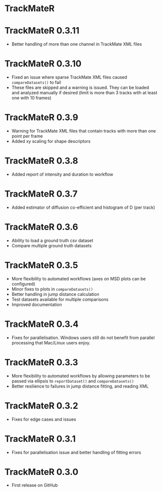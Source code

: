 # TrackMateR

# TrackMateR 0.3.11

- Better handling of more than one channel in TrackMate XML files

# TrackMateR 0.3.10

- Fixed an issue where sparse TrackMate XML files caused `compareDatasets()` to fail
- These files are skipped and a warning is issued. They can be loaded and analyzed manually if desired (limit is more than 3 tracks with at least one with 10 frames)

# TrackMateR 0.3.9

- Warning for TrackMate XML files that contain tracks with more than one point per frame
- Added xy scaling for shape descriptors

# TrackMateR 0.3.8

- Added report of intensity and duration to workflow

# TrackMateR 0.3.7

- Added estimator of diffusion co-efficient and histogram of D (per track)

# TrackMateR 0.3.6

- Ability to load a ground truth csv dataset
- Compare multiple ground truth datasets

# TrackMateR 0.3.5

- More flexibility to automated workflows (axes on MSD plots can be configured)
- Minor fixes to plots in `compareDatasets()`
- Better handling in jump distance calculation
- Test datasets available for multiple comparisons
- Improved documentation

# TrackMateR 0.3.4

- Fixes for parallelisation. Windows users still do not benefit from parallel processing that Mac/Linux users enjoy.

# TrackMateR 0.3.3

- More flexibility to automated workflows by allowing parameters to be passed via ellipsis to `reportDataset()` and `compareDatasets()`
- Better resilience to failures in jump distance fitting, and reading XML

# TrackMateR 0.3.2

- Fixes for edge cases and issues

# TrackMateR 0.3.1

- Fixes for parallelisation issue and better handling of fitting errors

# TrackMateR 0.3.0

- First release on GitHub
